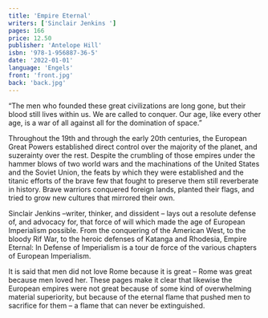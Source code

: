 ```yaml
---
title: 'Empire Eternal'
writers: ['Sinclair Jenkins ']
pages: 166
price: 12.50
publisher: 'Antelope Hill'
isbn: '978-1-956887-36-5'
date: '2022-01-01'
language: 'Engels'
front: 'front.jpg'
back: 'back.jpg'
---
```


“The men who founded these great civilizations are long gone, but their blood still lives within us. We are called to conquer. Our age, like every other age, is a war of all against all for the domination of space.”

Throughout the 19th and through the early 20th centuries, the European Great Powers established direct control over the majority of the planet, and suzerainty over the rest. Despite the crumbling of those empires under the hammer blows of two world wars and the machinations of the United States and the Soviet Union, the feats by which they were established and the titanic efforts of the brave few that fought to preserve them still reverberate in history. Brave warriors conquered foreign lands, planted their flags, and tried to grow new cultures that mirrored their own.

Sinclair Jenkins –writer, thinker, and dissident – lays out a resolute defense of, and advocacy for, that force of will which made the age of European Imperialism possible. From the conquering of the American West, to the bloody Rif War, to the heroic defenses of Katanga and Rhodesia, Empire Eternal: In Defense of Imperialism is a tour de force of the various chapters of European Imperialism.

It is said that men did not love Rome because it is great – Rome was great because men loved her. These pages make it clear that likewise the European empires were not great because of some kind of overwhelming material superiority, but because of the eternal flame that pushed men to sacrifice for them – a flame that can never be extinguished.
